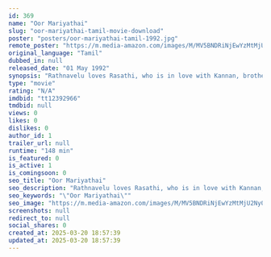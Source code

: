 ```yaml
---
id: 369
name: "Oor Mariyathai"
slug: "oor-mariyathai-tamil-movie-download"
poster: "posters/oor-mariyathai-tamil-1992.jpg"
remote_poster: "https://m.media-amazon.com/images/M/MV5BNDRiNjEwYzMtMjU2Ny00NTc3LWFmYWEtYmNhYmM1Mzc2ODJhXkEyXkFqcGdeQXVyOTk3NTc2MzE@._V1_SX300.jpg"
original_language: "Tamil"
dubbed_in: null
released_date: "01 May 1992"
synopsis: "Rathnavelu loves Rasathi, who is in love with Kannan, brother of Veerapandi, an archrival of Rathnavelu. She is forcefully married to Rathnavelu, which leads to the death of Kannan."
type: "movie"
rating: "N/A"
imdbid: "tt12392966"
tmdbid: null
views: 0
likes: 0
dislikes: 0
author_id: 1
trailer_url: null
runtime: "148 min"
is_featured: 0
is_active: 1
is_comingsoon: 0
seo_title: "Oor Mariyathai"
seo_description: "Rathnavelu loves Rasathi, who is in love with Kannan, brother of Veerapandi, an archrival of Rathnavelu. She is forcefully married to Rathnavelu, which leads to the death of Kannan."
seo_keywords: "\"Oor Mariyathai\""
seo_image: "https://m.media-amazon.com/images/M/MV5BNDRiNjEwYzMtMjU2Ny00NTc3LWFmYWEtYmNhYmM1Mzc2ODJhXkEyXkFqcGdeQXVyOTk3NTc2MzE@._V1_SX300.jpg"
screenshots: null
redirect_to: null
social_shares: 0
created_at: 2025-03-20 18:57:39
updated_at: 2025-03-20 18:57:39
---
```


